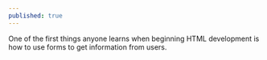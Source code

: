 ```yaml
---
published: true
---
```


One of the first things anyone learns when beginning HTML development is how to use forms to get information from users.

